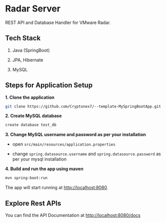 # Radar Server

REST API and Database Handler for VMware Radar. 

## Tech Stack

1. Java (SpringBoot)

2. JPA, Hibernate

3. MySQL

## Steps for Application Setup

**1. Clone the application**

```bash
git clone https://github.com/Cryptonex7/--template-MySpringBootApp.git
```

**2. Create MySQL database**
```bash
create database test_db
```

**3. Change MySQL username and password as per your installation**

+ open `src/main/resources/application.properties`

+ change `spring.datasource.username` and `spring.datasource.password` as per your mysql installation

**4. Build and run the app using maven**

```bash
mvn spring-boot:run
```

The app will start running at <http://localhost:8080>.

## Explore Rest APIs

You can find the API Documentation at <http://localhost:8080/docs>
